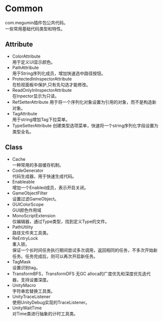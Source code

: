 # Common

com.megumin插件包公共代码。  
一些常用基础代码类型和特性。  

## Attribute
- ColorAttribute  
  用于定义UI显示颜色。  
- PathAttribute  
  用于String序列化成员，增加快速选中路径按钮。  
- ProtectedInInspectorAttribute  
  在检视面板中保护,只有先勾选才能修改。
- ReadOnlyInInspectorAttribute  
  在Inpector显示为只读。
- RefSetterAttribute
  用于将一个序列化对象设置为引用的对象，而不是构造新对象。
- TagAttribute  
  用于string增加Tag下拉菜单。
- TypeSetterAttribute
  创建类型选项菜单，快速将一个string序列化字段设置为类型全名。


## Class
- Cache  
  一种常用的多层缓存机制。  
- CodeGenerator  
  代码生成器，用于快速生成代码。  
- Enableable  
  增加一个Enabled成员，表示开启关闭。  
- GameObjectFilter  
  设置过滤GameObject。  
- GUIColorScope  
  GUI颜色作用域  
- MonoScriptExtension  
  仅编辑器，通过Type类型，找到定义Type的文件。  
- PathUtility  
  路径文件夹工具类。  
- ReEntryLock  
  重入锁。  
  保证一个长时间任务执行期间尝试多次调用，返回相同的任务，不多次开始新任务。任务完成后，则可以再次开启新任务。  
- TagMask  
  设置识别tag。  
- TransformBFS，TransformDFS
  无GC alloca的广度优先和深度优先迭代器，支持设置深度。
- UnityMacro  
  字符串宏替换工具类。  
- UnityTraceListener  
  使用UnityDebug实现的TraceListener。  
- UnityWaitTime  
  对Time类进行抽象的计时工具类。  

